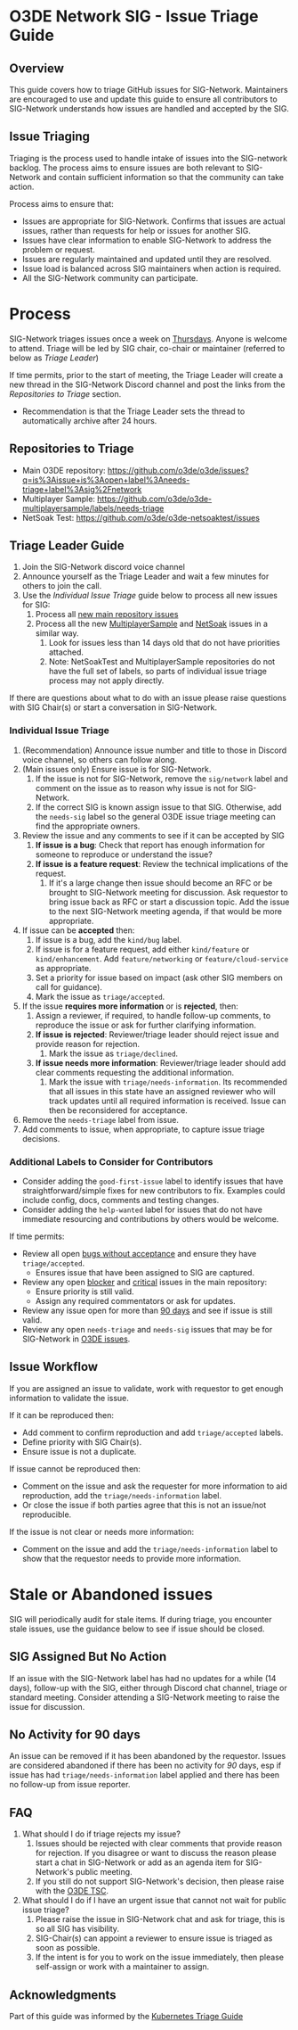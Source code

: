 # O3DE Network SIG - Issue Triage Guide

## Overview
This guide covers how to triage GitHub issues for SIG-Network. Maintainers are encouraged to use and update this guide to ensure
all contributors to SIG-Network understands how issues are handled and accepted by the SIG.


##  Issue Triaging
Triaging is the process used to handle intake of issues into the SIG-network backlog. The process aims to ensure issues are both relevant to SIG-Network
and contain sufficient information so that the community can take action.

Process aims to ensure that:
* Issues are appropriate for SIG-Network. Confirms that issues are actual issues, rather than requests for help or issues for another SIG.
* Issues have clear information to enable SIG-Network to address the problem or request.
* Issues are regularly maintained and updated until they are resolved.  
* Issue load is balanced across SIG maintainers when action is required.
* All the SIG-Network community can participate.

# Process
SIG-Network triages issues once a week on [Thursdays](https://lists.o3de.org/g/o3de-calendar/viewevent?repeatid=39342&eventid=1263668&calstart=2022-01-20). Anyone is welcome to attend. Triage will be led by SIG chair, co-chair or maintainer (referred to below as *Triage Leader*)

If time permits, prior to the start of meeting, the Triage Leader will create a new thread in the SIG-Network Discord channel and post the links from the *Repositories to Triage* section.
* Recommendation is that the Triage Leader sets the thread to automatically archive after 24 hours.

## Repositories to Triage
* Main O3DE repository: https://github.com/o3de/o3de/issues?q=is%3Aissue+is%3Aopen+label%3Aneeds-triage+label%3Asig%2Fnetwork 
* Multiplayer Sample: https://github.com/o3de/o3de-multiplayersample/labels/needs-triage
* NetSoak Test: https://github.com/o3de/o3de-netsoaktest/issues

## Triage Leader Guide
1. Join the SIG-Network discord voice channel
2. Announce yourself as the Triage Leader and wait a few minutes for others to join the call.
3. Use the *Individual Issue Triage* guide below to process all new issues for SIG:
   1. Process all [new main repository issues](https://github.com/o3de/o3de/issues?q=is%3Aissue+is%3Aopen+label%3Aneeds-triage+label%3Asig%2Fnetwork )
   2. Process all the new [MultiplayerSample](https://github.com/o3de/o3de-multiplayersample/issues) and [NetSoak](https://github.com/o3de/o3de-netsoaktest/issues) issues in a similar way.
      1. Look for issues less than 14 days old that do not have priorities attached. 
      2. Note: NetSoakTest and MultiplayerSample repositories do not have the full set of labels, so parts of individual issue triage process may not apply directly.

If there are questions about what to do with an issue please raise questions with SIG Chair(s) or start a conversation in SIG-Network.

### Individual Issue Triage
1. (Recommendation) Announce issue number and title to those in Discord voice channel, so others can follow along. 
2. (Main issues only) Ensure issue is for SIG-Network. 
   1. If the issue is not for SIG-Network, remove the `sig/network` label and comment on the issue as to reason why issue is not for SIG-Network. 
   2. If the correct SIG is known assign issue to that SIG. Otherwise, add the `needs-sig` label so the general O3DE issue triage meeting can find the appropriate owners. 
3. Review the issue and any comments to see if it can be accepted by SIG
   1. **If issue is a bug**: Check that report has enough information for someone to reproduce or understand the issue?
   2. **If issue is a feature request**: Review the technical implications of the request. 
      1. If it's a large change then issue should become an RFC or be brought to SIG-Network meeting for discussion. Ask requestor to bring issue back as RFC or start a discussion topic. Add the issue to the next SIG-Network meeting agenda, if that would be more appropriate. 
4. If issue can be **accepted** then:
   1. If issue is a bug, add the `kind/bug` label.
   2. If issue is for a feature request, add either `kind/feature` or `kind/enhancement`. Add `feature/networking` or `feature/cloud-service` as appropriate.
   3. Set a priority for issue based on impact (ask other SIG members on call for guidance).  
   4. Mark the issue as `triage/accepted`. 
5. If the issue **requires more information** or is **rejected**, then:
   1. Assign a reviewer, if required, to handle follow-up comments, to reproduce the issue or ask for further clarifying information.
   2. **If issue is rejected**: Reviewer/triage leader should reject issue and provide reason for rejection. 
      1. Mark the issue as `triage/declined`.
   3. **If issue needs more information**: Reviewer/triage leader should add clear comments requesting the additional information. 
      1. Mark the issue with `triage/needs-information`. Its recommended that all issues in this state have an assigned reviewer who will track updates until all required information is received. Issue can then be reconsidered for acceptance.
6. Remove the `needs-triage` label from issue.
7. Add comments to issue, when appropriate, to capture issue triage decisions.

### Additional Labels to Consider for Contributors
* Consider adding the `good-first-issue` label to identify issues that have straightforward/simple fixes for new contributors to fix. Examples could include config, docs, comments and testing changes.
* Consider adding the `help-wanted` label for issues that do not have immediate resourcing and contributions by others would be welcome.

If time permits:
* Review all open [bugs without acceptance](https://github.com/o3de/o3de/issues?q=is%3Aissue+is%3Aopen+label%3Asig%2Fnetwork+-label%3Afeature%2Fnetworking) and ensure they have `triage/accepted`.
  * Ensures issue that have been assigned to SIG are captured.
* Review any open [blocker](https://github.com/o3de/o3de/issues?q=is%3Aissue+is%3Aopen+label%3Asig%2Fnetwork+label%3Apriority%2Fblocker) and [critical](https://github.com/o3de/o3de/issues?q=is%3Aissue+is%3Aopen+label%3Asig%2Fnetwork+label%3Apriority%2Fcritical) issues in the main repository:
  * Ensure priority is still valid.
  * Assign any required commentators or ask for updates.
* Review any issue open for more than [90 days](https://github.com/o3de/o3de/issues?q=is%3Aissue+is%3Aopen+label%3Asig%2Fnetwork+sort%3Acreated-asc) and see if issue is still valid.
* Review any open `needs-triage` and `needs-sig` issues that may be for SIG-Network in [O3DE issues](https://github.com/o3de/o3de/issues?q=is%3Aissue+is%3Aopen+label%3Aneeds-sig+label%3Aneeds-triage+).

## Issue Workflow
If you are assigned an issue to validate, work with requestor to get enough information to validate the issue.

If it can be reproduced then:
* Add comment to confirm reproduction and add `triage/accepted` labels.
* Define priority with SIG Chair(s).
* Ensure issue is not a duplicate.

If issue cannot be reproduced then:
* Comment on the issue and ask the requester for more information to aid reproduction, add the `triage/needs-information` label.
* Or close the issue if both parties agree that this is not an issue/not reproducible.

If the issue is not clear or needs more information:
* Comment on the issue and add the `triage/needs-information` label to show that the requestor needs to provide more information.

# Stale or Abandoned issues
SIG will periodically audit for stale items. If during triage, you encounter stale issues, use the guidance below to see if issue should be closed.

## SIG Assigned But No Action
If an issue with the SIG-Network label has had no updates for a while (14 days), follow-up with the SIG, either through Discord chat channel, triage or standard meeting. Consider attending a SIG-Network meeting to raise the issue for discussion.

## No Activity for 90 days
An issue can be removed if it has been abandoned by the requestor. Issues are considered abandoned if there has been no activity for *90* days, esp if issue has had `triage/needs-information` label applied and there has been no follow-up from issue reporter.

## FAQ

1. What should I do if triage rejects my issue?
   1. Issues should be rejected with clear comments that provide reason for rejection. If you disagree or want to discuss the reason please start a chat in SIG-Network or add as an agenda item for SIG-Network's public meeting.
   2. If you still do not support SIG-Network's decision, then please raise with the [O3DE TSC](https://github.com/o3de/tsc).
2. What should I do if I have an urgent issue that cannot not wait for public issue triage?
   1. Please raise the issue in SIG-Network chat and ask for triage, this is so all SIG has visibility.
   2. SIG-Chair(s) can appoint a reviewer to ensure issue is triaged as soon as possible.
   3. If the intent is for you to work on the issue immediately, then please self-assign or work with a maintainer to assign.

## Acknowledgments
Part of this guide was informed by the [Kubernetes Triage Guide](https://github.com/kubernetes/community/blob/master/contributors/guide/issue-triage.md)